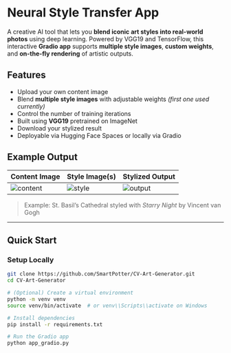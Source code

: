 # Neural Style Transfer App

A creative AI tool that lets you **blend iconic art styles into real-world photos** using deep learning. Powered by VGG19 and TensorFlow, this interactive **Gradio app** supports **multiple style images**, **custom weights**, and **on-the-fly rendering** of artistic outputs.


## Features

- Upload your own content image
- Blend **multiple style images** with adjustable weights *(first one used currently)*
- Control the number of training iterations
- Built using **VGG19** pretrained on ImageNet
- Download your stylized result
- Deployable via Hugging Face Spaces or locally via Gradio


## Example Output

| Content Image | Style Image(s) | Stylized Output |
|---------------|----------------|------------------|
| ![content](images/city.png) | ![style](images/starry.jpg) | ![output](images/paris_generated_at_iteration_2000.png) |

> Example: St. Basil’s Cathedral styled with *Starry Night* by Vincent van Gogh

---

## Quick Start

### Setup Locally

```bash
git clone https://github.com/SmartPotter/CV-Art-Generator.git
cd CV-Art-Generator

# (Optional) Create a virtual environment
python -m venv venv
source venv/bin/activate  # or venv\\Scripts\\activate on Windows

# Install dependencies
pip install -r requirements.txt

# Run the Gradio app
python app_gradio.py